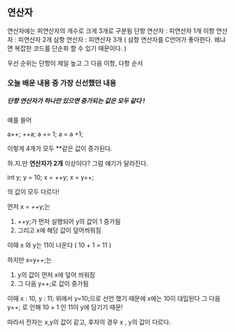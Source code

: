 
## 연산자

연산자에는 피연산자의 개수로 크게 3개로 구분됨
단항 연산자 : 피연산자 1개
이항 연산자 : 피연산자 2개
삼항 연산자 : 피연산자 3개 
( 삼항 연산자를 C언어가 좋아한다. 왜냐면 복잡한 코드를 단순화 할 수 있기 때문이다. )

우선 순위는 단항이 제일 높고 그 다음 이항, 다항 순서

### 오늘 배운 내용 중 가장 신선했던 내용

##### 단항 연산자가 하나만 있으면 증가되는 값은 모두 같다 ! 
예를 들어 

a++;
 ++a; 
a += 1; 
a = a +1;

이렇게 4개가 모두 **같은 값이 증가된다.

하.지.만  **연산자가 2개** 이상이다? 그럼 얘기가 달라진다.

int y;
y = 10;
x = ++y;
x = y++; 

의 값이 모두 다르다!

먼저 x = ++y;는 
1)  ++y;가 먼저 실행되어 y의 값이 1 증가됨 
2) 그리고 x에 해당 값이 덮어씌워짐

이때 x 와 y는 11이 나온다 ( 10 + 1 = 11 )


하지만 x=y++;는
1) y의 값이 먼저 x에 덮어 씌워짐
2) 그 다음 y++;로 값이 증가됨

이때 x : 10, y : 11; 
위에서 y=10;으로 선언 했기 때문에 x에는 10이 대입된다
그 다음 y++; 로 인해 10 + 1 인 11이 y에 담기기 때문!

따라서 전자는 x,y의 값이 같고, 후자의 경우 x , y의 값이 다르다.